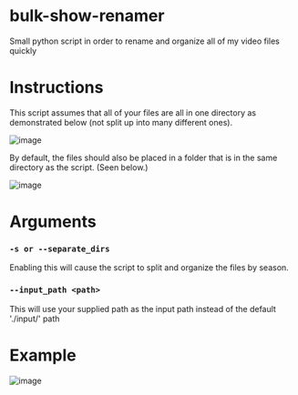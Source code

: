 # bulk-show-renamer
Small python script in order to rename and organize all of my video files quickly

# Instructions
This script assumes that all of your files are all in one directory as demonstrated below (not split up into many different ones).

![image](https://user-images.githubusercontent.com/38014469/109455349-46716e80-7a0b-11eb-9a74-6ec8a38e2b62.png)

By default, the files should also be placed in a folder that is in the same directory as the script. (Seen below.) 

![image](https://user-images.githubusercontent.com/38014469/109455155-d82cac00-7a0a-11eb-9475-9aba7524df96.png)

# Arguments
### ```-s or --separate_dirs```
Enabling this will cause the script to split and organize the files by season.
### ```--input_path <path>```
This will use your supplied path as the input path instead of the default './input/' path

# Example
![image](https://user-images.githubusercontent.com/38014469/109460985-5fcbe800-7a16-11eb-8b0b-7b3dfd47db85.png)
